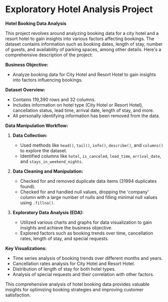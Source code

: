 # Exploratory Hotel Analysis Project

**Hotel Booking Data Analysis**

This project revolves around analyzing booking data for a city hotel and a resort hotel to gain insights into various factors affecting bookings. The dataset contains information such as booking dates, length of stay, number of guests, and availability of parking spaces, among other details. Here's a comprehensive description of the project:

**Business Objective:**
- Analyze booking data for City Hotel and Resort Hotel to gain insights into factors influencing bookings.

**Dataset Overview:**
- Contains 119,390 rows and 32 columns.
- Includes information on hotel type (City Hotel or Resort Hotel), cancellation status, lead time, arrival date, length of stay, and more.
- All personally identifying information has been removed from the data.

**Data Manipulation Workflow:**
1. **Data Collection:**
   - Used methods like `head()`, `tail()`, `info()`, `describe()`, and `columns()` to explore the dataset.
   - Identified columns like `hotel`, `is_canceled`, `lead_time`, `arrival_date`, and `stays_in_weekend_nights`.

2. **Data Cleaning and Manipulation:**
   - Checked for and removed duplicate data items (31994 duplicates found).
   - Checked for and handled null values, dropping the 'company' column with a large number of nulls and filling minimal null values using `.fillna()`.

3. **Exploratory Data Analysis (EDA):**
   - Utilized various charts and graphs for data visualization to gain insights and achieve the business objective.
   - Explored factors such as booking trends over time, cancellation rates, length of stay, and special requests.

**Key Visualizations:**
- Time series analysis of booking trends over different months and years.
- Cancellation rates analysis for City Hotel and Resort Hotel.
- Distribution of length of stay for both hotel types.
- Analysis of special requests and their correlation with other factors.

This comprehensive analysis of hotel booking data provides valuable insights for optimizing booking strategies and improving customer satisfaction.
